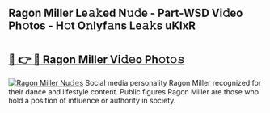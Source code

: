 ## Ragon Miller Le𝚊𝚔ed N𝚞𝚍e - Part-WSD Vi𝚍eo Ph𝚘tos - H𝚘t O𝚗lyf𝚊ns Le𝚊𝚔s uKIxR

# <h2><a href="http://hf7qg4.feru.top/?c=Ragon+Miller">🔗 👉 🔴 Ragon Miller Vi𝚍𝚎o Ph𝚘t𝚘𝚜</a></h2>

[![Ragon Miller Nu𝚍𝚎s](https://i.imgur.com/0TWrTi3.gif)](http://hf7qg4.feru.top/?c=Ragon+Miller)
Social media personality Ragon Miller recognized for their dance and lifestyle content. Public figures Ragon Miller are those who hold a position of influence or authority in society. 
